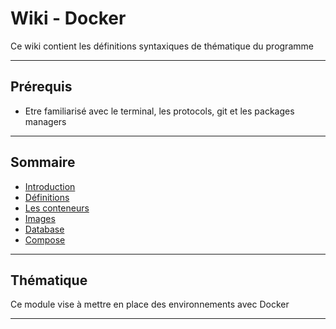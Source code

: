 # Wiki - Docker

Ce wiki contient les définitions syntaxiques de thématique du programme
___

## Prérequis

* Etre familiarisé avec le terminal, les protocols, git et les packages managers

___

## Sommaire

* [Introduction](https://github.com/seeren-training/Docker/wiki/01)
* [Définitions](https://github.com/seeren-training/Docker/wiki/02)
* [Les conteneurs](https://github.com/seeren-training/Docker/wiki/02)
* [Images](https://github.com/seeren-training/Docker/wiki/03)
* [Database](https://github.com/seeren-training/Docker/wiki/04)
* [Compose](https://github.com/seeren-training/Docker/wiki/05)

___

## Thématique

Ce module vise à mettre en place des environnements avec Docker

___

